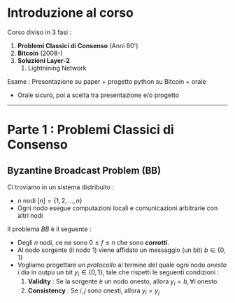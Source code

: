 # Introduzione al corso

Corso diviso in 3 fasi : 

1. **Problemi Classici di Consenso** (Anni 80')
2. **Bitcoin** (2008-)
3. **Soluzioni Layer-2**
	1. Lightnining Network

Esame : Presentazione su paper + progetto python su Bitcoin + orale 
- Orale sicuro, poi a scelta tra presentazione e/o progetto

--- 

# Parte 1 : Problemi Classici di Consenso

## Byzantine Broadcast Problem (BB)

Ci troviamo in un sistema distribuito : 
- $n$ nodi $[n]=\{1,2,\dots,n\}$
- Ogni nodo esegue computazioni locali e comunicazioni arbitrarie con altri nodi

Il problema $BB$ è il seguente :
- Degli $n$ nodi, ce ne sono $0\leq f\leq n$ che sono ***corrotti***.
- Al nodo sorgente (il nodo 1) viene affidato un messaggio (un bit) $b\in\{0,1\}$
- Vogliamo progettare un *protocollo* al termine del quale ogni nodo *onesto* $i$ dia in outpu un bit $y_i\in\{0,1\}$, tale che rispetti le seguenti condizioni : 
	1. **Validity** : Se la sorgente è un nodo onesto, allora $y_i=b,\forall i$ onesto
	2. **Consistency** : Se $i,j$ sono onesti, allora $y_i=y_j$

